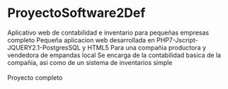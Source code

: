 # ProyectoSoftware2Def
Aplicativo web de contabilidad e inventario para pequeñas empresas completo
Pequeña aplicacion web desarrollada en
PHP7-Jscript-JQUERY2.1-PostgresSQL y HTML5
Para una compañia productora y vendedora de empandas local
Se encarga de la contabilidad basica de la compañia, asi como de un sistema de inventarios simple<br>
<br>
Proyecto completo
